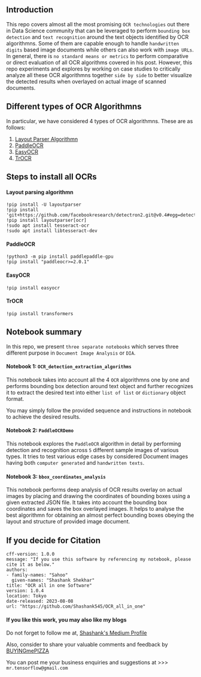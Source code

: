 ## Introduction

This repo covers almost all the most promising `OCR technologies` out there in Data Science community that can be leveraged to perform `bounding box detection` and `text recognition` around the text objects identified by OCR algorithmns. Some of them are capable enough to handle 
`handwritten digits` based image documents while others can also work with `image URLs`. In general, there is `no standard means or metrics` to perform comparative or direct evaluation of all OCR algorithms covered in his post. However, this repo experiments and explores by working on case studies to critically analyze all these OCR algorithmns together `side by side` to better visualize the detected results when overlayed on actual image of scanned documents.



## Different types of OCR Algorithmns

In particular, we have considered 4 types of OCR algorithmns. These are as follows:

1. [Layout Parser Algorithmn](https://pypi.org/project/layoutparser/)
2. [PaddleOCR](https://github.com/PaddlePaddle/PaddleOCR)
3. [EasyOCR](https://github.com/JaidedAI/EasyOCR)
4. [TrOCR](https://huggingface.co/docs/transformers/model_doc/trocr)


## Steps to install all OCRs

#### Layout parsing algorithmn
```code
!pip install -U layoutparser
!pip install 'git+https://github.com/facebookresearch/detectron2.git@v0.4#egg=detectron2' 
!pip install layoutparser[ocr]      
!sudo apt install tesseract-ocr
!sudo apt install libtesseract-dev
```


#### PaddleOCR
```code
!python3 -m pip install paddlepaddle-gpu
!pip install "paddleocr>=2.0.1"
```


#### EasyOCR
```code
!pip install easyocr
```

#### TrOCR
```code
!pip install transformers
```

## Notebook summary

In this repo, we present `three separate notebooks` which serves three different purpose in `Document Image Analysis` or `DIA`.

#### Notebook 1: `OCR_detection_extraction_algorithms`
This notebook takes into account all the 4 `OCR` algorithmns one by one and performs bounding box detection around text object and further recognizes it to extract
the desired text into either `list of list` or `dictionary` object format.

You may simply follow the provided sequence and instructions in notebook to achieve the desired results.

#### Notebook 2: `PaddleOCRDemo`
This notebook explores the `PaddleOCR` algorithm in detail by performing detection and recognition across `5` different sample images of various types.
It tries to test various edge cases by considered Document images having both `computer generated` and `handwritten texts`.

#### Notebook 3: `bbox_coordinates_analysis`
This notebook performs deep analysis of OCR results overlay on actual images by placing and drawing the coordinates of bounding boxes using a given extracted 
JSON file. It takes into account the bounding box coordinates and saves the box overlayed images. It helps to analyse the best algorithmn for obtaining an almost perfect bounding boxes obeying the layout and structure of provided image document.



## If you decide for Citation 

```code
cff-version: 1.0.0
message: "If you use this software by referencing my notebook, please cite it as below."
authors:
- family-names: "Sahoo"
  given-names: "Shashank Shekhar"
title: "OCR all in one Software"
version: 1.0.4
location: Tokyo
date-released: 2023-08-08
url: "https://github.com/Shashank545/OCR_all_in_one"

```

#### If you like this work, you may also like my blogs

Do not forget to follow me at, [Shashank's Medium Profile](https://medium.com/@Immaculate_sha2nk)

Also, consider to share your valuable comments and feedback by [BUYINGmePIZZA](https://www.buymeacoffee.com/mrtensorllm)

You can post me your business enquiries and suggestions at >>>   `mr.tensorflow@gmail.com`
